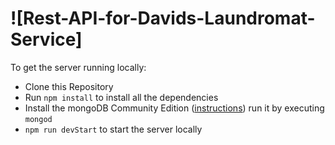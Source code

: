 # ![Rest-API-for-Davids-Laundromat-Service]

To get the server running locally:
- Clone this Repository
- Run `npm install` to install all the dependencies
- Install the mongoDB Community Edition ([instructions](https://docs.mongodb.com/manual/installation/#tutorials)) run  it by executing `mongod`
- `npm run devStart` to start the server locally
